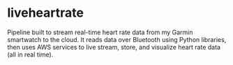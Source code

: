 # liveheartrate
Pipeline built to stream real-time heart rate data from my Garmin smartwatch to the cloud. It reads data over Bluetooth using Python libraries, then uses AWS services to live stream, store, and visualize heart rate data (all in real time).

